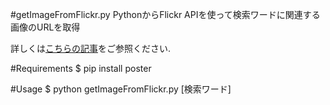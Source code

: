 #getImageFromFlickr.py
PythonからFlickr APIを使って検索ワードに関連する画像のURLを取得

詳しくは[こちらの記事](http://qiita.com/ichiroex/items/605fec47b3188b31bd53)をご参照ください.


#Requirements
    $ pip install poster

#Usage
    $ python getImageFromFlickr.py [検索ワード]

